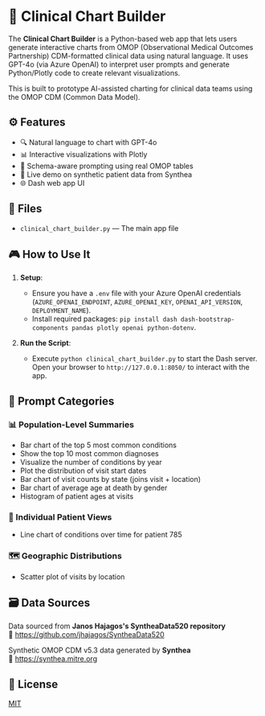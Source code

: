 
# 🏥 Clinical Chart Builder

The **Clinical Chart Builder** is a Python-based web app that lets users generate interactive charts from OMOP (Observational Medical Outcomes Partnership) CDM-formatted clinical data using natural language. It uses GPT-4o (via Azure OpenAI) to interpret user prompts and generate Python/Plotly code to create relevant visualizations.

This is built to prototype AI-assisted charting for clinical data teams using the OMOP CDM (Common Data Model).

## ⚙️ Features

- 🔍 Natural language to chart with GPT-4o
- 📊 Interactive visualizations with Plotly
- 🧠 Schema-aware prompting using real OMOP tables
- 🔌 Live demo on synthetic patient data from Synthea
- 🌐 Dash web app UI

## 📂 Files

- `clinical_chart_builder.py` — The main app file

## 🎮 How to Use It

1. **Setup**:
   - Ensure you have a `.env` file with your Azure OpenAI credentials (`AZURE_OPENAI_ENDPOINT`, `AZURE_OPENAI_KEY`, `OPENAI_API_VERSION`, `DEPLOYMENT_NAME`).
   - Install required packages: `pip install dash dash-bootstrap-components pandas plotly openai python-dotenv`.

2. **Run the Script**:
   - Execute `python clinical_chart_builder.py` to start the Dash server. Open your browser to `http://127.0.0.1:8050/` to interact with the app.

## 🧠 Prompt Categories

### 📊 Population-Level Summaries
- Bar chart of the top 5 most common conditions
- Show the top 10 most common diagnoses
- Visualize the number of conditions by year
- Plot the distribution of visit start dates
- Bar chart of visit counts by state (joins visit + location)
- Bar chart of average age at death by gender
- Histogram of patient ages at visits

### 👤 Individual Patient Views
- Line chart of conditions over time for patient 785

### 🗺️ Geographic Distributions
- Scatter plot of visits by location

## 🗃️ Data Sources

Data sourced from **Janos Hajagos's SyntheaData520 repository**  
🔗 https://github.com/jhajagos/SyntheaData520

Synthetic OMOP CDM v5.3 data generated by **Synthea**  
🔗 https://synthea.mitre.org

## 📜 License
[MIT](LICENSE)
